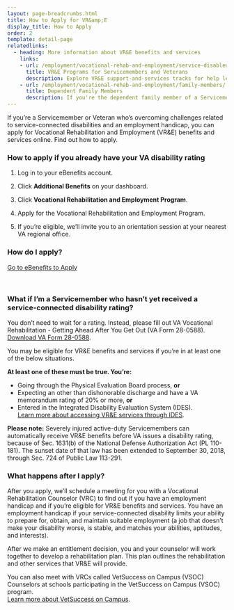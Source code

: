 ```yaml
---
layout: page-breadcrumbs.html
title: How to Apply for VR&amp;E
display_title: How to Apply
order: 2
template: detail-page
relatedlinks:
  - heading: More information about VR&E benefits and services
    links:
    - url: /employment/vocational-rehab-and-employment/service-disabled/
      title: VR&E Programs for Servicemembers and Veterans
      description: Explore VR&E support-and-services tracks for help learning new skills, finding a new job, starting a business, getting educational counseling, or returning to your former job.   
    - url: /employment/vocational-rehab-and-employment/family-members/
      title: Dependent Family Members
      description: If you're the dependent family member of a Servicemember or Veteran with a service-connected disability, find out if you may be eligible for certain counseling services, training, and education benefits.
---
```


<div class="va-introtext">

If you’re a Servicemember or Veteran who’s overcoming challenges related to service-connected disabilities and an employment handicap, you can apply for Vocational Rehabilitation and Employment (VR&amp;E) benefits and services online. Find out how to apply.  

</div>

### How to apply if you already have your VA disability rating

<ol class="process">

<li class="process-step list-one">

Log in to your eBenefits account.

</li>

<li class="process-step list-two">

Click **Additional Benefits** on your dashboard.

</li>

<li class="process-step list-three">

Click **Vocational Rehabilitation and Employment Program**.

</li>

<li class="process-step list-four">

Apply for the Vocational Rehabilitation and Employment Program.

</li>

<li class="process-step list-five">

If you’re eligible, we’ll invite you to an orientation session at your nearest VA regional office.

</li>
</ol>

### How do I apply?

<a class="usa-button-primary va-button-primary" href="https://www.ebenefits.va.gov/ebenefits/about/feature?feature=vocational-rehabilitation-and-employment">Go to eBenefits to Apply</a>

<br>

<span id="servicemember-not-received-rating"></span>

<div class="feature" markdown=“1”>

### What if I’m a Servicemember who hasn’t yet received a service-connected disability rating?

You don’t need to wait for a rating. Instead, please fill out VA Vocational Rehabilitation - Getting Ahead After You Get Out (VA Form 28-0588). <br>
[Download VA Form 28-0588](http://www.vba.va.gov/pubs/forms/VBA-28-0588-ARE.pdf).

You may be eligible for VR&amp;E benefits and services if you’re in at least one of the below situations.

**At least one of these must be true. You’re:**
- Going through the Physical Evaluation Board process, **or**
- Expecting an other than dishonorable discharge and have a VA memorandum rating of 20% or more, **or**
- Entered in the Integrated Disability Evaluation System (IDES). <br>
[Learn more about accessing VR&E services through IDES](/employment/vocational-rehab-and-employment/ides).

**Please note:** Severely injured active-duty Servicemembers can automatically receive VR&E benefits before VA issues a disability rating, because of Sec. 1631(b) of the National Defense Authorization Act (PL 110-181). The sunset date of that law has been extended to September 30, 2018, through Sec. 724 of Public Law 113-291.

</div>


### What happens after I apply?

After you apply, we’ll schedule a meeting for you with a Vocational Rehabilitation Counselor (VRC) to find out if you have an employment handicap and if you’re eligible for VR&amp;E benefits and services. You have an employment handicap if your service-connected disability limits your ability to prepare for, obtain, and maintain suitable employment (a job that doesn’t make your disability worse, is stable, and matches your abilities, aptitudes, and interests).

After we make an entitlement decision, you and your counselor will work together to develop a rehabilitation plan. This plan outlines the rehabilitation and other services that VR&amp;E will provide.

You can also meet with VRCs called VetSuccess on Campus (VSOC) Counselors at schools participating in the VetSuccess on Campus (VSOC) program. <br>
[Learn more about VetSuccess on Campus](/employment/vocational-rehab-and-employment/vetsuccess/).

<div markdown="0"><br></div>

